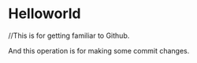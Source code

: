 # Helloworld
//This is for getting familiar to  Github.

And this operation is for making some commit changes.
